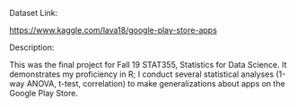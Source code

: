 Dataset Link: 

https://www.kaggle.com/lava18/google-play-store-apps

Description: 

This was the final project for Fall 19 STAT355, Statistics for Data Science. 
It demonstrates my proficiency in R; I conduct several statistical analyses (1-way ANOVA, t-test, correlation) to make generalizations about apps on the Google Play Store.

